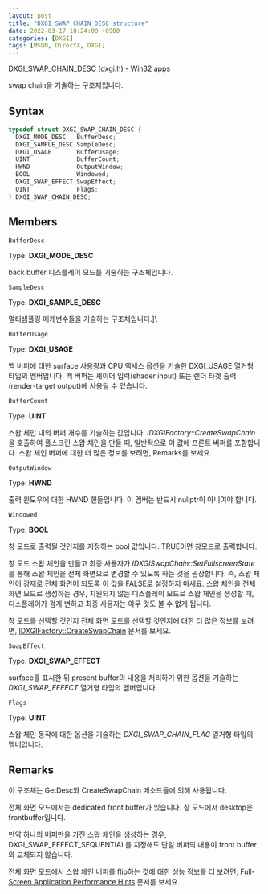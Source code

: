 ```yaml
---
layout: post
title: "DXGI_SWAP_CHAIN_DESC structure"
date: 2022-03-17 18:24:00 +0900
categories: [DXGI]
tags: [MSDN, DirectX, DXGI]
---
```


[DXGI_SWAP_CHAIN_DESC (dxgi.h) - Win32 apps](https://docs.microsoft.com/en-us/windows/win32/api/dxgi/ns-dxgi-dxgi_swap_chain_desc)

swap chain을 기술하는 구조체입니다.

## Syntax

```cpp
typedef struct DXGI_SWAP_CHAIN_DESC {
  DXGI_MODE_DESC   BufferDesc;
  DXGI_SAMPLE_DESC SampleDesc;
  DXGI_USAGE       BufferUsage;
  UINT             BufferCount;
  HWND             OutputWindow;
  BOOL             Windowed;
  DXGI_SWAP_EFFECT SwapEffect;
  UINT             Flags;
} DXGI_SWAP_CHAIN_DESC;
```

## Members

`BufferDesc`

Type: **DXGI_MODE_DESC**

back buffer 디스플레이 모드를 기술하는 구조체입니다.

`SampleDesc`

Type: **DXGI_SAMPLE_DESC**

멀티샘플링 매개변수들을 기술하는 구조체입니다.]\

`BufferUsage`

Type: **DXGI_USAGE**

백 버퍼에 대한 surface 사용량과 CPU 액세스 옵션을 기술한 DXGI_USAGE 열거형 타입의 멤버입니다. 백 버퍼는 셰이더 입력(shader input) 또는 렌더 타겟 출력(render-target output)에 사용될 수 있습니다.

`BufferCount`

Type: **UINT**

스왑 체인 내의 버퍼 개수를 기술하는 값입니다. *IDXGIFactory::CreateSwapChain*을 호출하여 풀스크린 스왑 체인을 만들 때, 일반적으로 이 값에 프론트 버퍼를 포함합니다. 스왑 체인 버퍼에 대한 더 많은 정보를 보려면, Remarks를 보세요.

`OutputWindow`

Type: **HWND**

출력 윈도우에 대한 HWND 핸들입니다. 이 멤버는 반드시 nullptr이 아니여야 합니다.

`Windowed`

Type: **BOOL**

창 모드로 출력될 것인지를 지정하는 bool 값입니다. TRUE이면 창모드로 출력합니다.

창 모드 스왑 체인을 만들고 최종 사용자가 *IDXGISwapChain::SetFullscreenState*를 통해 스왑 체인을 전체 화면으로 변경할 수 있도록 하는 것을 권장합니다. 즉, 스왑 체인이 강제로 전체 화면이 되도록 이 값을 FALSE로 설정하지 마세요. 스왑 체인을 전체 화면 모드로 생성하는 경우, 지원되지 않는 디스플레이 모드로 스왑 체인을 생성할 때, 디스플레이가 검게 변하고 최종 사용자는 아무 것도 볼 수 없게 됩니다.

창 모드를 선택할 것인지 전체 화면 모드를 선택할 것인지에 대한 더 많은 정보를 보려면, [IDXGIFactory::CreateSwapChain](https://docs.microsoft.com/en-us/windows/desktop/api/dxgi/nf-dxgi-idxgifactory-createswapchain) 문서를 보세요.

`SwapEffect`

Type: **DXGI_SWAP_EFFECT**

surface를 표시한 뒤 present buffer의 내용을 처리하기 위한 옵션을 기술하는 *DXGI_SWAP_EFFECT* 열거형 타입의 멤버입니다. 

`Flags`

Type: **UINT**

스왑 체인 동작에 대한 옵션을 기술하는 *DXGI_SWAP_CHAIN_FLAG* 열거형 타입의 멤버입니다.

## Remarks

이 구조체는 GetDesc와 CreateSwapChain 메소드들에 의해 사용됩니다.

전체 화면 모드에서는 dedicated front buffer가 있습니다. 창 모드에서 desktop은 frontbuffer입니다.

만약 하나의 버퍼만을 가진 스왑 체인을 생성하는 경우, DXGI_SWAP_EFFECT_SEQUENTIAL를 지정해도 단일 버퍼의 내용이 front buffer와 교체되지 않습니다.

전체 화면 모드에서 스왑 체인 버퍼를 flip하는 것에 대한 성능 정보를 더 보려면, [Full-Screen Application Performance Hints](https://docs.microsoft.com/en-us/windows/desktop/direct3ddxgi/d3d10-graphics-programming-guide-dxgi) 문서를 보세요.